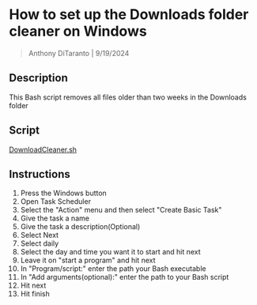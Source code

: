 # How to set up the Downloads folder cleaner on Windows

> Anthony DiTaranto | 9/19/2024

## Description

This Bash script removes all files older than two weeks in the Downloads folder

## Script

[DownloadCleaner.sh](https://github.com/anthonyvd1028/Projects/blob/main/Projects/DownloadCleaner/DownloadCleaner.sh)

## Instructions
1. Press the Windows button 
2. Open Task Scheduler
3. Select the "Action" menu and then select "Create Basic Task"
4. Give the task a name
5. Give the task a description(Optional)
6. Select Next
7. Select daily
8. Select the day and time you want it to start and hit next
9. Leave it on "start a program" and hit next
10. In "Program/script:" enter the path your Bash executable
11. In "Add arguments(optional):" enter the path to your Bash script
12. Hit next
13. Hit finish